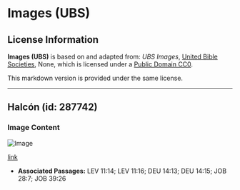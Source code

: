 # Images (UBS)

## License Information

**Images (UBS)** is based on and adapted from: _UBS Images_, [United Bible Societies](https://unitedbiblesocieties.org/), None, which is licensed under a [Public Domain CC0](https://creativecommons.org/public-domain/cc0/).

This markdown version is provided under the same license.



--------------------------------

## Halcón (id: 287742)

### Image Content

![Image](https://cdn.aquifer.bible/aquifer-content/resources/Media/WEB-0287_hawk.jpg)

[link](https://cdn.aquifer.bible/aquifer-content/resources/Media/WEB-0287_hawk.jpg)

* **Associated Passages:** LEV 11:14; LEV 11:16; DEU 14:13; DEU 14:15; JOB 28:7; JOB 39:26

